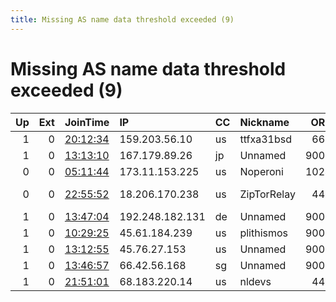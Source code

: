 ```yaml
---
title: Missing AS name data threshold exceeded (9)
---
```


# Missing AS name data threshold exceeded (9)

|   Up |   Ext | JoinTime                                                                                            | IP              | CC   | Nickname    |   ORp |   Dirp | Version   | Contact                   | OS      |   eFamMembers |
|-----:|------:|:----------------------------------------------------------------------------------------------------|:----------------|:-----|:------------|------:|-------:|:----------|:--------------------------|:--------|--------------:|
|    1 |     0 | [20:12:34](https://metrics.torproject.org/rs.html#details/A45C16EB1AC8EA63E064CD4F8183BB575B30B7C4) | 159.203.56.10   | us   | ttfxa31bsd  |   666 |      0 | 0.4.6.5   | thiago.faioli@bsd.com.br  | FreeBSD |             1 |
|    1 |     0 | [13:13:10](https://metrics.torproject.org/rs.html#details/83469C874ACED488ED217365FE32517E180A079B) | 167.179.89.26   | jp   | Unnamed     |  9001 |      0 | 0.4.4.6   | None                      | Linux   |             1 |
|    0 |     0 | [05:11:44](https://metrics.torproject.org/rs.html#details/482C528FD2AC2AD858A3C47D1C6E9BA77FF615F2) | 173.11.153.225  | us   | Noperoni    |  1024 |      0 | 0.4.5.8   | None                      | FreeBSD |             1 |
|    0 |     0 | [22:55:52](https://metrics.torproject.org/rs.html#details/A449B676BA0F53956DEA367733319CE46B56F410) | 18.206.170.238  | us   | ZipTorRelay |   443 |      0 | 0.4.6.6   | tor-operator@your-emailad | Linux   |             1 |
|    1 |     0 | [13:47:04](https://metrics.torproject.org/rs.html#details/41F437DE59AF17026DF1E12718CB16679F4F3A7D) | 192.248.182.131 | de   | Unnamed     |  9001 |      0 | 0.4.4.6   | None                      | Linux   |             1 |
|    1 |     0 | [10:29:25](https://metrics.torproject.org/rs.html#details/1917535158147B554B49FA4B2245751C1EF21D2E) | 45.61.184.239   | us   | plithismos  |  9001 |   9030 | 0.4.5.9   | pmos@cll.mixh.jp          | Linux   |            10 |
|    1 |     0 | [13:12:55](https://metrics.torproject.org/rs.html#details/985CF124A6F1722677F6600C7B69703A9B9159B5) | 45.76.27.153    | us   | Unnamed     |  9001 |      0 | 0.4.4.6   | None                      | Linux   |             1 |
|    1 |     0 | [13:46:57](https://metrics.torproject.org/rs.html#details/97A24C2FF12D04113DF4F6FF7C550CDB9D07A71C) | 66.42.56.168    | sg   | Unnamed     |  9001 |      0 | 0.4.4.6   | None                      | Linux   |             1 |
|    1 |     0 | [21:51:01](https://metrics.torproject.org/rs.html#details/1DFE8AAD9860357CC9B121CDF1769ECADDA22666) | 68.183.220.14   | us   | nldevs      |   443 |      0 | 0.4.5.9   | contact@nuculabs.dev      | Linux   |             1 |
